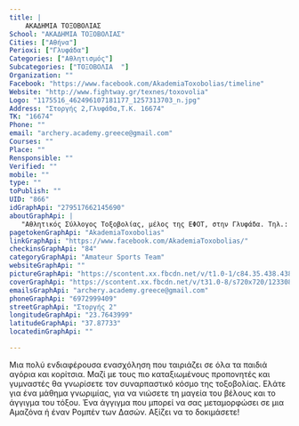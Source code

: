 ```yaml
---
title: |
    ΑΚΑΔΗΜΙΑ ΤΟΞΟΒΟΛΙΑΣ
School: "ΑΚΑΔΗΜΙΑ ΤΟΞΟΒΟΛΙΑΣ"
Cities: ["Αθήνα"]
Perioxi: ["Γλυφάδα"]
Categories: ["Αθλητισμός"]
Subcategories: ["ΤΟΞΟΒΟΛΙΑ  "]
Organization: ""
Facebook: "https://www.facebook.com/AkademiaToxobolias/timeline"
Website: "http://www.fightway.gr/texnes/toxovolia"
Logo: "1175516_462496107181177_1257313703_n.jpg"
Address: "Στοργής 2,Γλυφάδα,Τ.Κ. 16674"
TK: "16674"
Phone: ""
email: "archery.academy.greece@gmail.com"
Courses: ""
Place: ""
Rensponsible: ""
Verified: ""
mobile: ""
type: ""
toPublish: ""
UID: "866"
idGraphApi: "279517662145690"
aboutGraphApi: | 
   "Αθλητικός Σύλλογος Τοξοβολίας, μέλος της ΕΦΟΤ, στην Γλυφάδα. Τηλ.: 6972999409 "
pagetokenGraphApi: "AkademiaToxobolias"
linkGraphApi: "https://www.facebook.com/AkademiaToxobolias/"
checkinsGraphApi: "84"
categoryGraphApi: "Amateur Sports Team"
websiteGraphApi: ""
pictureGraphApi: "https://scontent.xx.fbcdn.net/v/t1.0-1/c84.35.438.438/s50x50/1175516_462496107181177_1257313703_n.jpg?oh=3469971a291e5ac762be8c10b56485e1&amp;oe=5B09A8D7"
coverGraphApi: "https://scontent.xx.fbcdn.net/v/t31.0-8/s720x720/1233085_458251857605602_1294109607_o.jpg?oh=1f13c036461efa30aa37b00ba9c42355&amp;oe=5B418594"
emailsGraphApi: "archery.academy.greece@gmail.com"
phoneGraphApi: "6972999409"
streetGraphApi: "Στοργής 2"
longitudeGraphApi: "23.7643999"
latitudeGraphApi: "37.87733"
locatedinGraphApi: ""

---
```


Μια πολύ ενδιαφέρουσα ενασχόληση που ταιριάζει σε όλα τα παιδιά αγόρια και κορίτσια. Μαζί με τους πιο καταξιωμένους προπονητές και γυμναστές θα γνωρίσετε τον συναρπαστικό κόσμο της τοξοβολίας. Ελάτε για ένα μάθημα γνωριμίας, για να νιώσετε τη μαγεία του βέλους και το άγγιγμα του τόξου. Ένα άγγιγμα που μπορεί να σας μεταμορφώσει σε μια Αμαζόνα ή έναν Ρομπέν των Δασών. Αξίζει να το δοκιμάσετε! 

